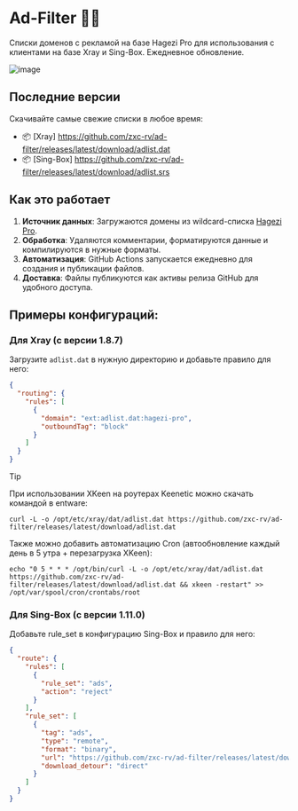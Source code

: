 # Ad-Filter 🚫✨

Списки доменов с рекламой на базе Hagezi Pro для использования с клиентами на базе Xray и Sing-Box. Ежедневное обновление.

![image](https://github.com/user-attachments/assets/626c5ead-f456-4817-b0ae-21e8a8abef81)


## Последние версии
Скачивайте самые свежие списки в любое время:

- 📦 [Xray] https://github.com/zxc-rv/ad-filter/releases/latest/download/adlist.dat
- 📦 [Sing-Box] https://github.com/zxc-rv/ad-filter/releases/latest/download/adlist.srs

## Как это работает
1. **Источник данных**: Загружаются домены из wildcard-списка [Hagezi Pro](https://raw.githubusercontent.com/hagezi/dns-blocklists/main/wildcard/pro-onlydomains.txt).
2. **Обработка**: Удаляются комментарии, форматируются данные и компилируются в нужные форматы.
3. **Автоматизация**: GitHub Actions запускается ежедневно для создания и публикации файлов.
4. **Доставка**: Файлы публикуются как активы релиза GitHub для удобного доступа.

## Примеры конфигураций:

### Для Xray (c версии 1.8.7)
Загрузите `adlist.dat` в нужную директорию и добавьте правило для него:

```json
{
  "routing": {
    "rules": [
      {
        "domain": "ext:adlist.dat:hagezi-pro",
        "outboundTag": "block"
      }
    ]
  }
}
```
> [!TIP]
> При использовании XKeen на роутерах Keenetic можно скачать командой в entware:
> ```
> curl -L -o /opt/etc/xray/dat/adlist.dat https://github.com/zxc-rv/ad-filter/releases/latest/download/adlist.dat
> ```
> Также можно добавить автоматизацию Cron (автообновление каждый день в 5 утра + перезагрузка XKeen):
> ``` 
> echo "0 5 * * * /opt/bin/curl -L -o /opt/etc/xray/dat/adlist.dat https://github.com/zxc-rv/ad-filter/releases/latest/download/adlist.dat && xkeen -restart" >> /opt/var/spool/cron/crontabs/root
> ```

### Для Sing-Box (с версии 1.11.0)
Добавьте rule_set в конфигурацию Sing-Box и правило для него:

```json
{
  "route": {
    "rules": [
      {
        "rule_set": "ads",
        "action": "reject"
      }
    ],
    "rule_set": [
      {
        "tag": "ads",
        "type": "remote",
        "format": "binary",
        "url": "https://github.com/zxc-rv/ad-filter/releases/latest/download/adlist.srs",
        "download_detour": "direct"
      }
    ]
  }
}
```


